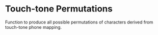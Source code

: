 # Touch-tone Permutations

Function to produce all possible permutations of characters derived from touch-tone phone mapping.
